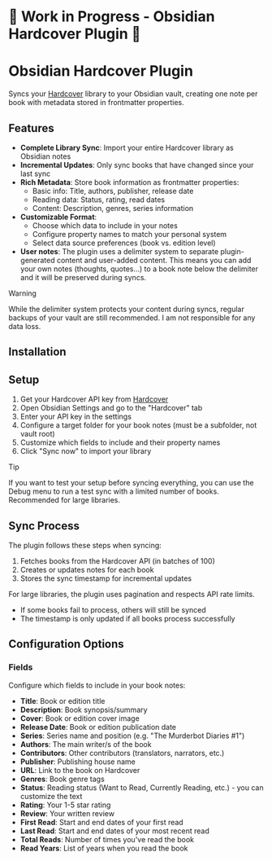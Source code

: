 # 🚧 Work in Progress - Obsidian Hardcover Plugin 🚧

# Obsidian Hardcover Plugin

Syncs your [Hardcover](https://hardcover.app) library to your Obsidian vault, creating one note per book with metadata stored in frontmatter properties.

## Features

- **Complete Library Sync**: Import your entire Hardcover library as Obsidian notes
- **Incremental Updates**: Only sync books that have changed since your last sync
- **Rich Metadata**: Store book information as frontmatter properties:
  - Basic info: Title, authors, publisher, release date
  - Reading data: Status, rating, read dates
  - Content: Description, genres, series information
- **Customizable Format**:
  - Choose which data to include in your notes
  - Configure property names to match your personal system
  - Select data source preferences (book vs. edition level)
- **User notes**: The plugin uses a delimiter system to separate plugin-generated content and user-added content. This means you can add your own notes (thoughts, quotes...) to a book note below the delimiter and it will be preserved during syncs.

> [!WARNING]
> While the delimiter system protects your content during syncs, regular backups of your vault are still recommended. I am not responsible for any data loss.

## Installation

## Setup

1. Get your Hardcover API key from [Hardcover](https://hardcover.app/account/api)
2. Open Obsidian Settings and go to the "Hardcover" tab
3. Enter your API key in the settings
4. Configure a target folder for your book notes (must be a subfolder, not vault root)
5. Customize which fields to include and their property names
6. Click "Sync now" to import your library

> [!TIP]
> If you want to test your setup before syncing everything, you can use the Debug menu to run a test sync with a limited number of books. Recommended for large libraries.

## Sync Process

The plugin follows these steps when syncing:

1. Fetches books from the Hardcover API (in batches of 100)
2. Creates or updates notes for each book
3. Stores the sync timestamp for incremental updates

For large libraries, the plugin uses pagination and respects API rate limits.

- If some books fail to process, others will still be synced
- The timestamp is only updated if all books process successfully

## Configuration Options

### Fields

Configure which fields to include in your book notes:

- **Title**: Book or edition title
- **Description**: Book synopsis/summary
- **Cover**: Book or edition cover image
- **Release Date**: Book or edition publication date
- **Series**: Series name and position (e.g. "The Murderbot Diaries #1")
- **Authors**: The main writer/s of the book
- **Contributors**: Other contributors (translators, narrators, etc.)
- **Publisher**: Publishing house name
- **URL**: Link to the book on Hardcover
- **Genres**: Book genre tags
- **Status**: Reading status (Want to Read, Currently Reading, etc.) - you can customize the text
- **Rating**: Your 1-5 star rating
- **Review**: Your written review
- **First Read**: Start and end dates of your first read
- **Last Read**: Start and end dates of your most recent read
- **Total Reads**: Number of times you've read the book
- **Read Years**: List of years when you read the book
